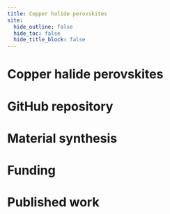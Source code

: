 ```yaml
---
title: Copper halide perovskites
site:
  hide_outline: false
  hide_toc: false
  hide_title_block: false
---
```


# Copper halide perovskites

# GitHub repository


# Material synthesis

# Funding

# Published work
